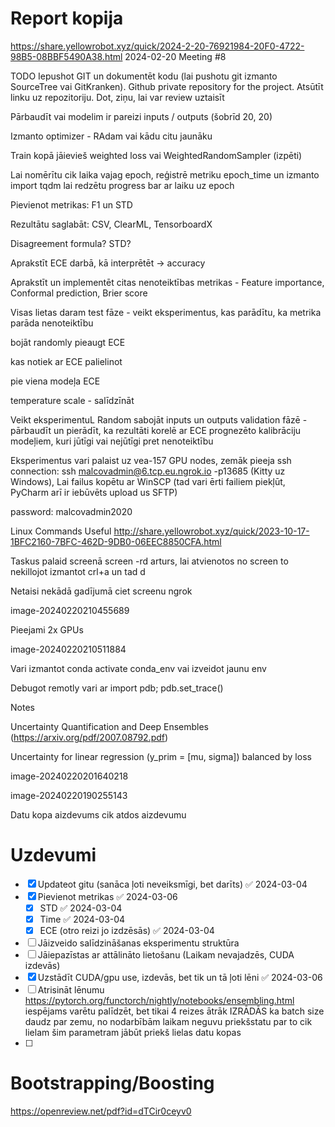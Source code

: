 # Report kopija

https://share.yellowrobot.xyz/quick/2024-2-20-76921984-20F0-4722-98B5-08BBF5490A38.html
2024-02-20 Meeting #8
 

TODO
Iepushot GIT un dokumentēt kodu (lai pushotu git izmanto SourceTree vai GitKranken). Github private repository for the project. Atsūtīt linku uz repozitoriju. Dot, ziņu, lai var review uztaisīt

Pārbaudīt vai modelim ir pareizi inputs / outputs (šobrīd 20, 20)

Izmanto optimizer - RAdam vai kādu citu jaunāku

Train kopā jāievieš weighted loss vai WeightedRandomSampler (izpēti)

Lai nomērītu cik laika vajag epoch, reģistrē metriku epoch_time un izmanto import tqdm lai redzētu progress bar ar laiku uz epoch

Pievienot metrikas: F1 un STD 

Rezultātu saglabāt: CSV, ClearML, TensorboardX

Disagreement formula? STD?

Aprakstīt ECE darbā, kā interprētēt -> accuracy

Aprakstīt un implementēt citas nenoteiktības metrikas - Feature importance, Conformal prediction, Brier score

Visas lietas daram test fāze - veikt eksperimentus, kas parādītu, ka metrika parāda nenoteiktību

bojāt randomly pieaugt ECE 

kas notiek ar ECE palielinot 

pie viena modeļa ECE 

temperature scale - salīdzīnāt

Veikt eksperimentuL Random sabojāt inputs un outputs validation fāzē - pārbaudīt un pierādīt, ka rezultāti korelē ar ECE prognezēto kalibrāciju modeļiem, kuri jūtīgi vai nejūtīgi pret nenoteiktību

Eksperimentus vari palaist uz vea-157 GPU nodes, zemāk pieeja
ssh connection: ssh malcovadmin@6.tcp.eu.ngrok.io -p13685 (Kitty uz Windows), Lai failus kopētu ar WinSCP  (tad vari ērti failiem piekļūt, PyCharm arī ir iebūvēts upload us SFTP)

password: malcovadmin2020

Linux Commands Useful http://share.yellowrobot.xyz/quick/2023-10-17-1BFC2160-7BFC-462D-9DB0-06EEC8850CFA.html

Taskus palaid screenā screen -rd arturs, lai atvienotos no screen to nekillojot izmantot crl+a un tad d

Netaisi nekādā gadījumā ciet screenu ngrok

image-20240220210455689

Pieejami 2x GPUs

image-20240220210511884

Vari izmantot conda activate conda_env vai izveidot jaunu env

Debugot remotly vari ar import pdb; pdb.set_trace()

Notes
 

Uncertainty Quantification and Deep Ensembles (https://arxiv.org/pdf/2007.08792.pdf)

 

Uncertainty for linear regression (y_prim = [mu, sigma]) balanced by loss

image-20240220201640218

image-20240220190255143

Datu kopa aizdevums cik atdos aizdevumu

# Uzdevumi
- [x] Updateot gitu (sanāca ļoti neveiksmīgi, bet darīts) ✅ 2024-03-04
- [x] Pievienot metrikas ✅ 2024-03-06
	- [x] STD ✅ 2024-03-04
	- [x] Time ✅ 2024-03-04
	- [x] ECE (otro reizi jo izdzēsās) ✅ 2024-03-04
- [ ] Jāizveido salīdzināšanas eksperimentu struktūra
- [ ] Jāiepazīstas ar attālināto lietošanu (Laikam nevajadzēs, CUDA izdevās)
- [x] Uzstādīt CUDA/gpu use, izdevās, bet tik un tā ļoti lēni ✅ 2024-03-06
- [ ] Atrisināt lēnumu 
https://pytorch.org/functorch/nightly/notebooks/ensembling.html iespējams varētu palīdzēt, bet tikai 4 reizes ātrāk
IZRĀDĀS ka batch size daudz par zemu, no nodarbībām laikam neguvu priekšstatu par to cik lielam šim parametram jābūt priekš lielas datu kopas
- [ ] 
# Bootstrapping/Boosting
https://openreview.net/pdf?id=dTCir0ceyv0
